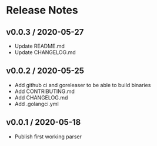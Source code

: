 # Release Notes

## v0.0.3 / 2020-05-27
- Update README.md
- Update CHANGELOG.md

## v0.0.2 / 2020-05-25
- Add github ci and goreleaser to be able to build binaries
- Add CONTRIBUTING.md
- Add CHANGELOG.md
- Add .golangci.yml

## v0.0.1 / 2020-05-18
- Publish first working parser
